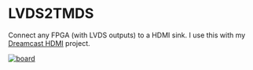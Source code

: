 # LVDS2TMDS

Connect any FPGA (with LVDS outputs) to a HDMI sink. I use this with my [Dreamcast HDMI][DreamcastHDMI] project.

[![board][oshpark]][oshparkorder]

[DreamcastHDMI]: https://github.com/chriz2600/DreamcastHDMI/

[oshparkorder]: https://oshpark.com/shared_projects/2OXszXrS
[oshpark]: https://oshpark.com/assets/badge-5b7ec47045b78aef6eb9d83b3bac6b1920de805e9a0c227658eac6e19a045b9c.png
